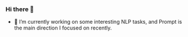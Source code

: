 ### Hi there 👋

- 🔭 I’m currently working on some interesting NLP tasks, and Prompt is the main direction I focused on recently.
<!--
**CaptXiong/CaptXiong** is a ✨ _special_ ✨ repository because its `README.md` (this file) appears on your GitHub profile.

Here are some ideas to get you started:

- 🔭 I’m a mundane ML engineer and also a crypto player: SpikeX1989.cosmos
- 🌱 I’m currently learning React and trying to be a fullstack engineer.
- 👯 I’m looking to collaborate on Web3 or AI projects, frontend and backend with Python, JS or go ...
- 🤔 I’m looking for help with ...
- 💬 Ask me about ...
- 📫 How to reach me: ...
- 😄 Pronouns: he/him
- ⚡ Fun fact: ...
[![Anurag's github stats](https://github-readme-stats.vercel.app/api?username=CaptXiong)](https://github.com/anuraghazra/github-readme-stats)
-->
